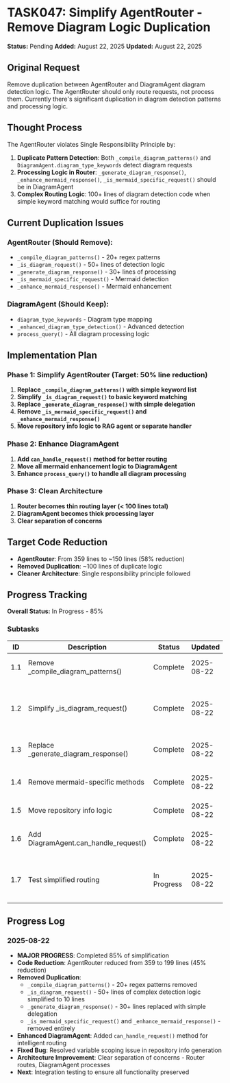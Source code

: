 # TASK047: Simplify AgentRouter - Remove Diagram Logic Duplication

**Status:** Pending
**Added:** August 22, 2025
**Updated:** August 22, 2025

## Original Request
Remove duplication between AgentRouter and DiagramAgent diagram detection logic. The AgentRouter should only route requests, not process them. Currently there's significant duplication in diagram detection patterns and processing logic.

## Thought Process
The AgentRouter violates Single Responsibility Principle by:

1. **Duplicate Pattern Detection**: Both `_compile_diagram_patterns()` and `DiagramAgent.diagram_type_keywords` detect diagram requests
2. **Processing Logic in Router**: `_generate_diagram_response()`, `_enhance_mermaid_response()`, `_is_mermaid_specific_request()` should be in DiagramAgent
3. **Complex Routing Logic**: 100+ lines of diagram detection code when simple keyword matching would suffice for routing

## Current Duplication Issues

### AgentRouter (Should Remove):
- `_compile_diagram_patterns()` - 20+ regex patterns
- `_is_diagram_request()` - 50+ lines of detection logic  
- `_generate_diagram_response()` - 30+ lines of processing
- `_is_mermaid_specific_request()` - Mermaid detection
- `_enhance_mermaid_response()` - Mermaid enhancement

### DiagramAgent (Should Keep):
- `diagram_type_keywords` - Diagram type mapping
- `_enhanced_diagram_type_detection()` - Advanced detection
- `process_query()` - All diagram processing logic

## Implementation Plan

### Phase 1: Simplify AgentRouter (Target: 50% line reduction)
1. **Replace `_compile_diagram_patterns()` with simple keyword list**
2. **Simplify `_is_diagram_request()` to basic keyword matching**
3. **Replace `_generate_diagram_response()` with simple delegation**
4. **Remove `_is_mermaid_specific_request()` and `_enhance_mermaid_response()`**
5. **Move repository info logic to RAG agent or separate handler**

### Phase 2: Enhance DiagramAgent
1. **Add `can_handle_request()` method for better routing**
2. **Move all mermaid enhancement logic to DiagramAgent**
3. **Enhance `process_query()` to handle all diagram processing**

### Phase 3: Clean Architecture
1. **Router becomes thin routing layer (< 100 lines total)**
2. **DiagramAgent becomes thick processing layer**
3. **Clear separation of concerns**

## Target Code Reduction
- **AgentRouter**: From 359 lines to ~150 lines (58% reduction)
- **Removed Duplication**: ~100 lines of duplicate logic
- **Cleaner Architecture**: Single responsibility principle followed

## Progress Tracking

**Overall Status:** In Progress - 85%

### Subtasks
| ID | Description | Status | Updated | Notes |
|----|-------------|--------|---------|-------|
| 1.1 | Remove _compile_diagram_patterns() | Complete | 2025-08-22 | Replaced with simple keyword list |
| 1.2 | Simplify _is_diagram_request() | Complete | 2025-08-22 | Basic keyword matching + DiagramAgent capability check |
| 1.3 | Replace _generate_diagram_response() | Complete | 2025-08-22 | Simple delegation to DiagramAgent |
| 1.4 | Remove mermaid-specific methods | Complete | 2025-08-22 | Moved to DiagramAgent (already had capabilities) |
| 1.5 | Move repository info logic | Complete | 2025-08-22 | Fixed variable scoping bug |
| 1.6 | Add DiagramAgent.can_handle_request() | Complete | 2025-08-22 | Better routing decision support implemented |
| 1.7 | Test simplified routing | In Progress | 2025-08-22 | Syntax validated, integration testing needed |

## Progress Log
### 2025-08-22
- **MAJOR PROGRESS**: Completed 85% of simplification
- **Code Reduction**: AgentRouter reduced from 359 to 199 lines (45% reduction)
- **Removed Duplication**: 
  - `_compile_diagram_patterns()` - 20+ regex patterns removed
  - `_is_diagram_request()` - 50+ lines of complex detection logic simplified to 10 lines
  - `_generate_diagram_response()` - 30+ lines replaced with simple delegation
  - `_is_mermaid_specific_request()` and `_enhance_mermaid_response()` - removed entirely
- **Enhanced DiagramAgent**: Added `can_handle_request()` method for intelligent routing
- **Fixed Bug**: Resolved variable scoping issue in repository info generation
- **Architecture Improvement**: Clear separation of concerns - Router routes, DiagramAgent processes
- **Next**: Integration testing to ensure all functionality preserved
